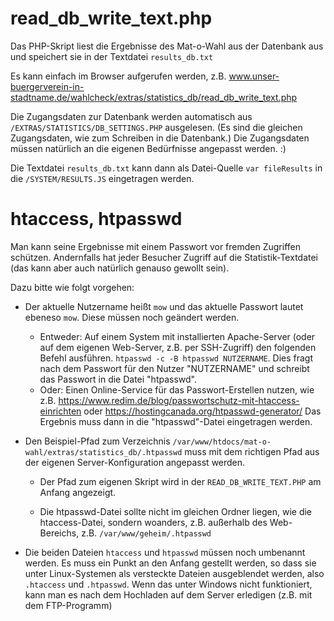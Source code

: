 
# read_db_write_text.php

Das PHP-Skript liest die Ergebnisse des Mat-o-Wahl aus der Datenbank aus und speichert sie in der Textdatei `results_db.txt`

Es kann einfach im Browser aufgerufen werden, z.B. www.unser-buergerverein-in-stadtname.de/wahlcheck/extras/statistics_db/read_db_write_text.php

Die Zugangsdaten zur Datenbank werden automatisch aus `/EXTRAS/STATISTICS/DB_SETTINGS.PHP` ausgelesen. (Es sind die gleichen Zugangsdaten, wie zum Schreiben in die Datenbank.)
Die Zugangsdaten müssen natürlich an die eigenen Bedürfnisse angepasst werden. :)

Die Textdatei `results_db.txt` kann dann als Datei-Quelle `var fileResults` in die `/SYSTEM/RESULTS.JS` eingetragen werden.

# htaccess, htpasswd

Man kann seine Ergebnisse mit einem Passwort vor fremden Zugriffen schützen. Andernfalls hat jeder Besucher Zugriff auf die Statistik-Textdatei (das kann aber auch natürlich genauso gewollt sein).

Dazu bitte wie folgt vorgehen:

* Der aktuelle Nutzername heißt `mow` und das aktuelle Passwort lautet ebeneso `mow`. Diese müssen noch geändert werden.

  * Entweder: Auf einem System mit installierten Apache-Server (oder auf dem eigenen Web-Server, z.B. per SSH-Zugriff) den folgenden Befehl ausführen. `htpasswd -c -B htpasswd NUTZERNAME`. Dies fragt nach dem Passwort für den Nutzer "NUTZERNAME" und schreibt das Passwort in die Datei "htpasswd".
  * Oder: Einen Online-Service für das Passwort-Erstellen nutzen, wie z.B. https://www.redim.de/blog/passwortschutz-mit-htaccess-einrichten oder https://hostingcanada.org/htpasswd-generator/ Das Ergebnis muss dann in die "htpasswd"-Datei eingetragen werden.

* Den Beispiel-Pfad zum Verzeichnis `/var/www/htdocs/mat-o-wahl/extras/statistics_db/.htpasswd` muss mit dem richtigen Pfad aus der eigenen Server-Konfiguration angepasst werden.

  * Der Pfad zum eigenen Skript wird in der `READ_DB_WRITE_TEXT.PHP` am Anfang angezeigt.
 
  * Die htpasswd-Datei sollte nicht im gleichen Ordner liegen, wie die htaccess-Datei, sondern woanders, z.B. außerhalb des Web-Bereichs, z.B. `/var/www/geheim/.htpasswd`
 
* Die beiden Dateien `htaccess` und `htpasswd` müssen noch umbenannt werden. Es muss ein Punkt an den Anfang gestellt werden, so dass sie unter Linux-Systemen als versteckte Dateien ausgeblendet werden, also `.htaccess` und `.htpasswd`. Wenn das unter Windows nicht funktioniert, kann man es nach dem Hochladen auf dem Server erledigen (z.B. mit dem FTP-Programm)
 
